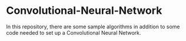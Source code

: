 # Convolutional-Neural-Network
In this repository, there are some sample algorithms in addition to some code needed to set up a Convolutional Neural Network.
